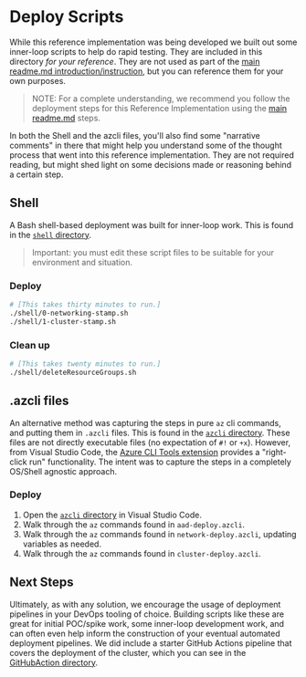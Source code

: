 # Deploy Scripts

While this reference implementation was being developed we built out some inner-loop scripts to help do rapid testing. They are included in this directory _for your reference_. They are not used as part of the [main readme.md introduction/instruction](../README.md), but you can reference them for your own purposes.

> NOTE: For a complete understanding, we recommend you follow the deployment steps for this Reference Implementation using the [main readme.md](../README.md) steps.

In both the Shell and the azcli files, you'll also find some "narrative comments" in there that might help you understand some of the thought process that went into this reference implementation.  They are not required reading, but might shed light on some decisions made or reasoning behind a certain step.

## Shell

A Bash shell-based deployment was built for inner-loop work. This is found in the [`shell` directory](./shell).

> Important: you must edit these script files to be suitable for your environment and situation.

### Deploy

```bash
# [This takes thirty minutes to run.]
./shell/0-networking-stamp.sh
./shell/1-cluster-stamp.sh
```

### Clean up

```bash
# [This takes twenty minutes to run.]
./shell/deleteResourceGroups.sh
```

## .azcli files

An alternative method was capturing the steps in pure `az` cli commands, and putting them in `.azcli` files. This is found in the [`azcli` directory](./azcli). These files are not directly executable files (no expectation of `#!` or `+x`).  However, from Visual Studio Code, the [Azure CLI Tools extension](https://marketplace.visualstudio.com/items?itemName=ms-vscode.azurecli) provides a "right-click run" functionality. The intent was to capture the steps in a completely OS/Shell agnostic approach.

### Deploy

1. Open the [`azcli` directory](./azcli) in Visual Studio Code.
1. Walk through the `az` commands found in `aad-deploy.azcli`.
1. Walk through the `az` commands found in `network-deploy.azcli`, updating variables as needed.
1. Walk through the `az` commands found in `cluster-deploy.azcli`.

## Next Steps

Ultimately, as with any solution, we encourage the usage of deployment pipelines in your DevOps tooling of choice. Building scripts like these are great for initial POC/spike work, some inner-loop development work, and can often even help inform the construction of your eventual automated deployment pipelines. We did include a starter GitHub Actions pipeline that covers the deployment of the cluster, which you can see in the [GitHubAction directory](../GitHubAction/AKS-deploy.yml).
